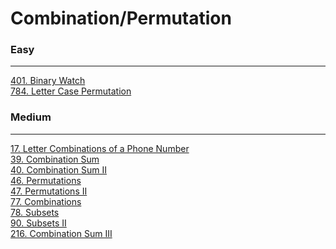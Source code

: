 # Combination/Permutation

### Easy
---
[401. Binary Watch](solutions/0401-Binary%20Watch.md)</br>
[784. Letter Case Permutation](solutions/0784-Letter%20Case%20Permutation.md)</br>

### Medium
---
[17. Letter Combinations of a Phone Number](solutions/0017-Letter%20Combinations%20of%20a%20Phone%20Number.md)</br>
[39. Combination Sum](solutions/0039-Combination%20Sum.md)</br>
[40. Combination Sum II](solutions/0040-Combination%20Sum%20II.md)</br>
[46. Permutations](solutions/0046-Permutations.md)</br>
[47. Permutations II](solutions/0047-Permutations%20II.md)</br>
[77. Combinations](solutions/0077-Combinations.md)</br>
[78. Subsets](solutions/0078-Subsets.md)</br>
[90. Subsets II](solutions/0090-Subsets%20II.md)</br>
[216. Combination Sum III](solutions/0216-Combination%20Sum%20III.md)</br>